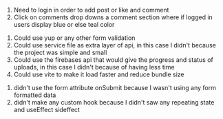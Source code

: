 <!-- Important Design Flow Notes -->

1) Need to login in order to add post or like and comment
2) Click on comments drop downs a comment section where
  if logged in users display blue or else teal color

<!-- Suggestions to make it better -->

1) Could use yup or any other form validation 
2) Could use service file as extra layer of api, in this case I didn't because the project was simple and small
3) Could use the firebases api that would give the progress and status of uploads, in this case I didn't because of having less time
4) Could use vite to make it load faster and reduce bundle size

<!-- Didn't use -->

1) didn't use the form attribute onSubmit because I wasn't using any form formatted data
2) didn't make any custom hook because I didn't saw any repeating state and useEffect sideffect
   
